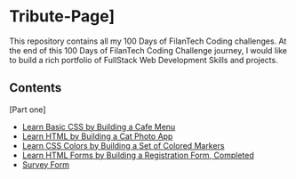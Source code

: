 # Tribute-Page]


This repository contains all my 100 Days of FilanTech Coding challenges. At the end of this 100 Days of FilanTech Coding Challenge journey, I would like to build a rich portfolio of FullStack Web Development Skills and projects.

## Contents
[Part one]
* [Learn Basic CSS by Building a Cafe Menu](https://github.com/Abdiwali-Eid/FreecodeCamp-Projects1/tree/main/part%20one/Learn%20Basic%20CSS%20by%20Building%20a%20Cafe%20Menu)
* [Learn HTML by Building a Cat Photo App](https://github.com/Abdiwali-Eid/FreecodeCamp-Projects1/tree/main/part%20one/Learn%20HTML%20by%20Building%20a%20Cat%20Photo%20App)
 * [Learn CSS Colors by Building a Set of Colored Markers](https://github.com/Abdiwali-Eid/FreecodeCamp-Projects1/tree/main/part%20one/Learn%20CSS%20Colors%20by%20Building%20a%20Set%20of%20Colored%20Markers)
 * [Learn HTML Forms by Building a Registration Form, Completed](https://github.com/Abdiwali-Eid/FreecodeCamp-Projects1/tree/main/part%20one/Learn%20HTML%20Forms%20by%20Building%20a%20Registration%20Form%2C%20Completed)
 * [Survey Form](https://github.com/Abdiwali-Eid/FreecodeCamp-Projects1/tree/main/part%20one/Survey%20Form)
